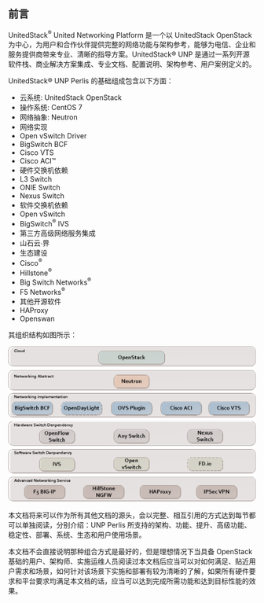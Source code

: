 ## 前言

UnitedStack<sup>®</sup> United Networking Platform 是一个以 UnitedStack OpenStack 为中心，为用户和合作伙伴提供完整的网络功能与架构参考，能够为电信、企业和服务提供商带来专业、清晰的指导方案。UnitedStack® UNP 是通过一系列开源软件栈、商业解决方案集成、专业文档、配置说明、架构参考、用户案例定义的。

UnitedStack® UNP Perlis 的基础组成包含以下方面：
 - 云系统: UnitedStack OpenStack
 - 操作系统: CentOS 7
 - 网络抽象: Neutron
 - 网络实现
  - Open vSwitch Driver
  - BigSwitch BCF
  - Cisco VTS
  - Cisco ACI™
 - 硬件交换机依赖
  - L3 Switch
  - ONIE Switch
  - Nexus Switch
 - 软件交换机依赖
  - Open vSwitch
  - BigSwitch<sup>®</sup> IVS
 - 第三方高级网络服务集成
  - 山石云∙界
 - 生态建设
  - Cisco<sup>®</sup>
  - Hillstone<sup>®</sup>
  - Big Switch Networks<sup>®</sup>
  - F5 Networks<sup>®</sup>
 - 其他开源软件
  - HAProxy
  - Openswan

其组织结构如图所示：

![unp_arch][1]

本文档将来可以作为所有其他文档的源头，会以完整、相互引用的方式达到每节都可以单独阅读，分别介绍：UNP Perlis 所支持的架构、功能、提升、高级功能、稳定性、部署、系统、生态和用户使用场景。

本文档不会直接说明那种组合方式是最好的，但是理想情况下当具备 OpenStack 基础的用户、架构师、实施运维人员阅读过本文档后应当可以对如何满足、贴近用户需求和场景，如何针对该场景下实施和部署有较为清晰的了解，如果所有硬件要求和平台要求均满足本文档的话，应当可以达到完成所需功能和达到目标性能的效果。


[1]: images/revision/UNPv0.1.png


